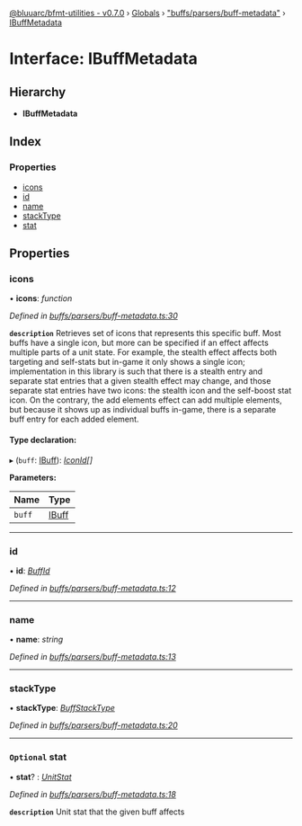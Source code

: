 [@bluuarc/bfmt-utilities - v0.7.0](../README.md) › [Globals](../globals.md) › ["buffs/parsers/buff-metadata"](../modules/_buffs_parsers_buff_metadata_.md) › [IBuffMetadata](_buffs_parsers_buff_metadata_.ibuffmetadata.md)

# Interface: IBuffMetadata

## Hierarchy

* **IBuffMetadata**

## Index

### Properties

* [icons](_buffs_parsers_buff_metadata_.ibuffmetadata.md#icons)
* [id](_buffs_parsers_buff_metadata_.ibuffmetadata.md#id)
* [name](_buffs_parsers_buff_metadata_.ibuffmetadata.md#name)
* [stackType](_buffs_parsers_buff_metadata_.ibuffmetadata.md#stacktype)
* [stat](_buffs_parsers_buff_metadata_.ibuffmetadata.md#optional-stat)

## Properties

###  icons

• **icons**: *function*

*Defined in [buffs/parsers/buff-metadata.ts:30](https://github.com/BluuArc/bfmt-utilities/blob/master/src/buffs/parsers/buff-metadata.ts#L30)*

**`description`** Retrieves set of icons that represents this specific buff. Most buffs have a single icon, but
more can be specified if an effect affects multiple parts of a unit state. For example, the stealth effect affects both targeting
and self-stats but in-game it only shows a single icon; implementation in this library is such that there is a stealth entry
and separate stat entries that a given stealth effect may change, and those separate stat entries have two icons: the stealth
icon and the self-boost stat icon. On the contrary, the add elements effect can add multiple elements, but because it shows
up as individual buffs in-game, there is a separate buff entry for each added element.

#### Type declaration:

▸ (`buff`: [IBuff](_buffs_parsers_buff_types_.ibuff.md)): *[IconId](../enums/_buffs_parsers_buff_types_.iconid.md)[]*

**Parameters:**

Name | Type |
------ | ------ |
`buff` | [IBuff](_buffs_parsers_buff_types_.ibuff.md) |

___

###  id

• **id**: *[BuffId](../enums/_buffs_parsers_buff_types_.buffid.md)*

*Defined in [buffs/parsers/buff-metadata.ts:12](https://github.com/BluuArc/bfmt-utilities/blob/master/src/buffs/parsers/buff-metadata.ts#L12)*

___

###  name

• **name**: *string*

*Defined in [buffs/parsers/buff-metadata.ts:13](https://github.com/BluuArc/bfmt-utilities/blob/master/src/buffs/parsers/buff-metadata.ts#L13)*

___

###  stackType

• **stackType**: *[BuffStackType](../enums/_buffs_parsers_buff_types_.buffstacktype.md)*

*Defined in [buffs/parsers/buff-metadata.ts:20](https://github.com/BluuArc/bfmt-utilities/blob/master/src/buffs/parsers/buff-metadata.ts#L20)*

___

### `Optional` stat

• **stat**? : *[UnitStat](../enums/_buffs_parsers_buff_types_.unitstat.md)*

*Defined in [buffs/parsers/buff-metadata.ts:18](https://github.com/BluuArc/bfmt-utilities/blob/master/src/buffs/parsers/buff-metadata.ts#L18)*

**`description`** Unit stat that the given buff affects
